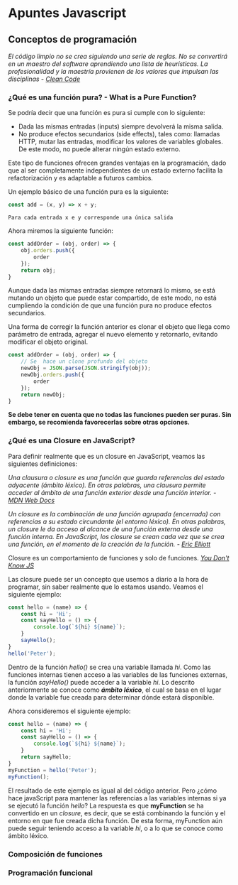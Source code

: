 # Apuntes Javascript

## Conceptos de programación

_El código limpio no se crea siguiendo una serie de reglas. No se convertirá en un maestro del software aprendiendo una lista de heurísticas. La profesionalidad y la maestría provienen de los valores que impulsan las disciplinas - [_Clean Code_](https://www.amazon.com/Clean-Code-Handbook-Software-Craftsmanship/dp/0132350882)_

### ¿Qué es una función pura? - What is a Pure Function?

Se podría decir que una función es pura si cumple con lo siguiente:

* Dada las mismas entradas (inputs) siempre devolverá la misma salida.
* No produce efectos secundarios (side effects), tales como: llamadas HTTP, mutar las entradas, modificar los valores de variables globales. De este modo, no puede alterar ningún estado externo.

Este tipo de funciones ofrecen grandes ventajas en la programación, dado que al ser completamente independientes de un estado externo facilita la refactorización y es adaptable a futuros cambios.

Un ejemplo básico de una función pura es la siguiente:

```javascript
const add = (x, y) => x + y;
```

`Para cada entrada x e y corresponde una única salida`

Ahora miremos la siguiente función:

```javascript
const addOrder = (obj, order) => {
    obj.orders.push({
        order
    });
    return obj;
}
```

Aunque dada las mismas entradas siempre retornará lo mismo, se está mutando un objeto que puede estar compartido, de este modo, no está cumpliendo la condición de que una función pura no produce efectos secundarios.

Una forma de corregir la función anterior es clonar el objeto que llega como parámetro de entrada, agregar el nuevo elemento y retornarlo, evitando modificar el objeto original.

```javascript
const addOrder = (obj, order) => {
    // Se  hace un clone profundo del objeto
    newObj = JSON.parse(JSON.stringify(obj));
    newObj.orders.push({
        order
    });
    return newObj;
}
```

**Se debe tener en cuenta que no todas las funciones pueden ser puras. Sin embargo, se recomienda favorecerlas sobre otras opciones.**

### ¿Qué es una Closure en JavaScript?

Para definir realmente que es un closure en JavaScript, veamos las siguientes definiciones:

_Una clausura o closure es una función que guarda referencias del estado adyacente (ámbito léxico). En otras palabras, una clausura permite acceder al ámbito de una función exterior desde una función interior. - [_MDN Web Docs_](https://developer.mozilla.org/es/docs/Web/JavaScript/Closures)_

_Un closure es la combinación de una función agrupada (encerrada) con referencias a su estado circundante (el entorno léxico). En otras palabras, un closure le da acceso al alcance de una función externa desde una función interna. En JavaScript, los closure se crean cada vez que se crea una función, en el momento de la creación de la función. - [_Eric Elliott_](https://medium.com/javascript-scene/master-the-javascript-interview-what-is-a-closure-b2f0d2152b36)_

Closure es un comportamiento de funciones y solo de funciones. [_You Don't Know JS_](https://github.com/getify/You-Dont-Know-JS/blob/2nd-ed/scope-closures/ch7.md)

Las closure puede ser un concepto que usemos a diario a la hora de programar, sin saber realmente que lo estamos usando. Veamos el siguiente ejemplo:

```javascript
const hello = (name) => {
    const hi = 'Hi';
    const sayHello = () => {
        console.log(`${hi} ${name}`);
    }
    sayHello();
}
hello('Peter');
```

Dentro de la función _hello()_ se crea una variable llamada _hi_. Como las funciones internas tienen acceso a las variables de las funciones externas, la función _sayHello()_ puede acceder a la variable _hi_. Lo descrito anteriormente se conoce como **_ámbito léxico_**, el cual se basa en el lugar donde la variable fue creada para determinar dónde estará disponible.

Ahora consideremos el siguiente ejemplo:

```javascript
const hello = (name) => {
    const hi = 'Hi';
    const sayHello = () => {
        console.log(`${hi} ${name}`);
    }
    return sayHello;
}
myFunction = hello('Peter');
myFunction();
```

El resultado de este ejemplo es igual al del código anterior. Pero ¿cómo hace javaScript para mantener las referencias a las variables internas si ya se ejecutó la función _hello_? La respuesta es que **myFunction** se ha convertido en un _closure_, es decir, que se está combinando la función y el entorno en que fue creada dicha función. De esta forma, myFunction aún puede seguir teniendo acceso a la variable _hi_, o a lo que se conoce como ámbito léxico.

### Composición de funciones

### Programación funcional

